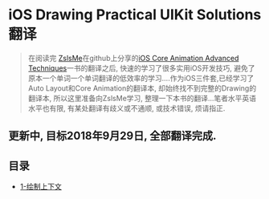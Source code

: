 # iOS Drawing Practical UIKit Solutions翻译
>在阅读完 [ZslsMe](https://github.com/ZsIsMe)在github上分享的[iOS Core Animation Advanced Techniques](https://github.com/ZsIsMe/iOS-Core-Animation-Advanced-Techniques.git)一书的翻译之后, 快速的学习了很多实用iOS开发技巧, 避免了原本一个单词一个单词翻译的低效率的学习....作为iOS三件套,已经学习了Auto Layout和Core Animation的翻译本, 却始终找不到完整的Drawing的翻译本,  所以这里准备向ZslsMe学习, 整理一下本书的翻译...笔者水平英语水平也有限, 有某处翻译有歧义或不通顺,  或技术错误, 烦请指正.

## 更新中,  目标2018年9月29日, 全部翻译完成.

## 目录

* [1-绘制上下文](https://github.com/wangdicen/iOS-Drawing-Practical-UIKit-Soluations-Translation/blob/master/1-绘制上下文/1-绘制上下文.md)

